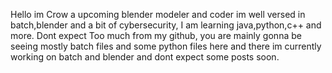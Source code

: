 Hello im Crow a upcoming blender modeler and coder im well versed in batch,blender and a bit of cybersecurity,
I am  learning java,python,c++ and more.
Dont expect Too much from my github, you are mainly gonna be seeing mostly batch files and some python files here and there
im currently working on batch and blender and dont expect some posts soon.
